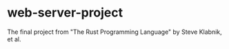# web-server-project
The final project from "The Rust Programming Language" by Steve Klabnik, et al.
